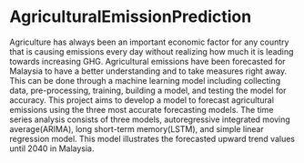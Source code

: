 # AgriculturalEmissionPrediction

Agriculture has always been an important economic factor for any country
that is causing emissions every day without realizing how much it is leading
towards increasing GHG. Agricultural emissions have been
forecasted for Malaysia to have a better understanding and to take measures
right away. This can be done through a machine learning model including
collecting data, pre-processing, training, building a model, and testing the
model for accuracy. This project aims to develop a model to forecast
agricultural emissions using the three most accurate forecasting models. The time
series analysis consists of three models, autoregressive integrated moving
average(ARIMA), long short-term memory(LSTM), and simple linear
regression model. This model illustrates the forecasted upward trend values
until 2040 in Malaysia.
